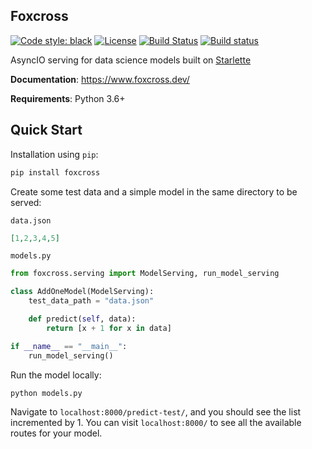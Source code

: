 ## Foxcross
[![Code style: black](https://img.shields.io/badge/code%20style-black-000000.svg)](https://github.com/python/black)
[![License](https://img.shields.io/badge/License-BSD%203--Clause-blue.svg)](https://github.com/laactech/foxcross/blob/master/LICENSE.md)
[![Build Status](https://travis-ci.org/laactech/foxcross.svg?branch=master)](https://travis-ci.org/laactech/foxcross)
[![Build status](https://ci.appveyor.com/api/projects/status/ufbm8hrkp4whol5a?svg=true)](https://ci.appveyor.com/project/laactech/foxcross)

AsyncIO serving for data science models built on [Starlette](https://www.starlette.io/)

**Documentation**: https://www.foxcross.dev/

**Requirements**: Python 3.6+

## Quick Start
Installation using `pip`:
```bash
pip install foxcross
```

Create some test data and a simple model in the same directory to be served:

`data.json`
```json
[1,2,3,4,5]
```

`models.py`
```python
from foxcross.serving import ModelServing, run_model_serving

class AddOneModel(ModelServing):
    test_data_path = "data.json"

    def predict(self, data):
        return [x + 1 for x in data]

if __name__ == "__main__":
    run_model_serving()
```

Run the model locally:
```bash
python models.py
```

Navigate to `localhost:8000/predict-test/`, and you should see the list incremented by 1.
You can visit `localhost:8000/` to see all the available routes for your model.
